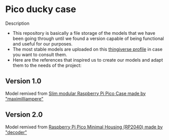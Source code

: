 # Pico ducky case
Description
<ul>
  <li>This repository is basically a file storage of the models that we have been going through until we found a version capable of being functional and useful for our purposes.</li>
  <li>The most stable models are uploaded on this <a href="https://www.thingiverse.com/c_naso/designs">thingiverse profile</a> in case you want to consult them.</li>
  <li>Here are the references that inspired us to create our models and adapt them to the needs of the project:</li>
</ul>

<h2>Version 1.0</h2>
Model remixed from <a href="https://www.thingiverse.com/thing:4808999">Slim modular Raspberry Pi Pico Case made by "maximilliampere"</a>
<h2>Version 2.0</h2>
Model remixed from <a href="https://www.thingiverse.com/thing:4793356">Raspberry Pi Pico Minimal Housing (RP2040) made by "decoder"</a>
